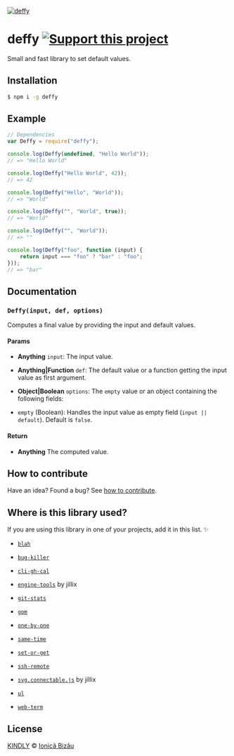 [![deffy](http://i.imgur.com/k1hlQxA.png)](#)

# deffy [![Support this project][donate-now]][paypal-donations]

Small and fast library to set default values.

## Installation

```sh
$ npm i -g deffy
```

## Example

```js
// Dependencies
var Deffy = require("deffy");

console.log(Deffy(undefined, "Hello World"));
// => "Hello World"

console.log(Deffy("Hello World", 42));
// => 42

console.log(Deffy("Hello", "World"));
// => "World"

console.log(Deffy("", "World", true));
// => "World"

console.log(Deffy("", "World"));
// => ""

console.log(Deffy("foo", function (input) {
    return input === "foo" ? "bar" : "foo";
}));
// => "bar"
```

## Documentation

### `Deffy(input, def, options)`
Computes a final value by providing the input and default values.

#### Params
- **Anything** `input`: The input value.
- **Anything|Function** `def`: The default value or a function getting the input value as first argument.
- **Object|Boolean** `options`: The `empty` value or an object containing the following fields:

 - `empty` (Boolean): Handles the input value as empty field (`input || default`). Default is `false`.

#### Return
- **Anything** The computed value.

## How to contribute
Have an idea? Found a bug? See [how to contribute][contributing].

## Where is this library used?
If you are using this library in one of your projects, add it in this list. :sparkles:

 - [`blah`](https://github.com/IonicaBizau/blah)

 - [`bug-killer`](https://github.com/IonicaBizau/node-bug-killer)

 - [`cli-gh-cal`](https://github.com/IonicaBizau/cli-gh-cal)

 - [`engine-tools`](https://github.com/jillix/engine-tools) by jillix

 - [`git-stats`](https://github.com/IonicaBizau/git-stats)

 - [`gpm`](https://github.com/IonicaBizau/node-gpm)

 - [`one-by-one`](https://github.com/IonicaBizau/node-one-by-one)

 - [`same-time`](https://github.com/IonicaBizau/same-time.js)

 - [`set-or-get`](https://github.com/IonicaBizau/node-set-or-get)

 - [`ssh-remote`](https://github.com/IonicaBizau/ssh-remote)

 - [`svg.connectable.js`](https://github.com/jillix/svg.connectable.js) by jillix

 - [`ul`](https://github.com/IonicaBizau/node-ul)

 - [`web-term`](https://github.com/IonicaBizau/web-term)

## License

[KINDLY][license] © [Ionică Bizău][website]

[license]: http://ionicabizau.github.io/kindly-license/?author=Ionic%C4%83%20Biz%C4%83u%20%3Cbizauionica@gmail.com%3E&year=2015

[website]: http://ionicabizau.net
[paypal-donations]: https://www.paypal.com/cgi-bin/webscr?cmd=_s-xclick&hosted_button_id=RVXDDLKKLQRJW
[donate-now]: http://i.imgur.com/6cMbHOC.png

[contributing]: /CONTRIBUTING.md
[docs]: /DOCUMENTATION.md